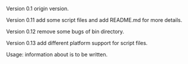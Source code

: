 Version 0.1
    origin version.

Version 0.11
    add some script files and add README.md for more details.

Version 0.12
    remove some bugs of bin directory.

Version 0.13
    add different platform support for script files.

Usage:
    information about is to be written.